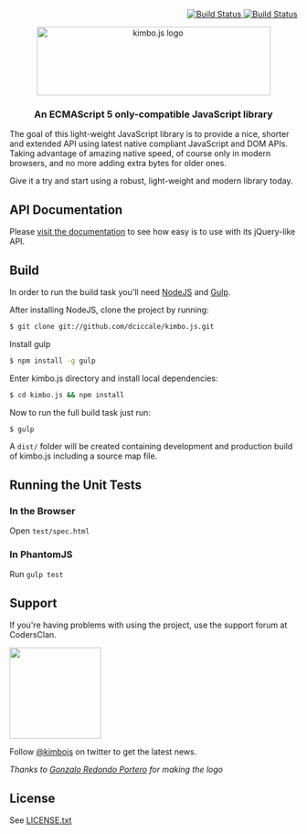 <p align="right">
  <a href="https://travis-ci.org/dciccale/kimbo.js">
    <img src="https://img.shields.io/travis/dciccale/kimbo.js.svg?style=flat-square" alt="Build Status" style="max-width:100%;">
  </a>
  <a href="https://coveralls.io/github/dciccale/kimbo.js">
    <img src="https://img.shields.io/coveralls/dciccale/kimbo.js.svg?style=flat-square" alt="Build Status" style="max-width:100%;">
  </a>
</p>

<p align="center"><a href="http://kimbojs.com"><img src="http://kimbojs.com/img/logo.png" width="409" height="120" alt="kimbo.js logo"></a></p>

<h3 align="center">An ECMAScript 5 only-compatible JavaScript library</h3>

The goal of this light-weight JavaScript library is to provide a nice, shorter and extended API using latest native compliant JavaScript and DOM APIs.
Taking advantage of amazing native speed, of course only in modern browsers, and no more adding extra bytes for older ones.

Give it a try and start using a robust, light-weight and modern library today.

## API Documentation
Please [visit the documentation](http://kimbojs.com/api) to see how easy is to use with its jQuery-like API.

## Build
In order to run the build task you'll need [NodeJS](http://nodejs.org/) and [Gulp](http://gulpjs.com/).

After installing NodeJS, clone the project by running:

```bash
$ git clone git://github.com/dciccale/kimbo.js.git
```

Install gulp

```bash
$ npm install -g gulp
```

Enter kimbo.js directory and install local dependencies:

```bash
$ cd kimbo.js && npm install
```

Now to run the full build task just run:

```bash
$ gulp
```

A `dist/` folder will be created containing development and production build of kimbo.js including a source map file.

## Running the Unit Tests

### In the Browser

Open `test/spec.html`

### In PhantomJS

Run `gulp test`

## Support

If you're having problems with using the project, use the support forum at CodersClan.

<a href="http://codersclan.net/forum/index.php?repo_id=15"><img src="http://www.codersclan.net/graphics/getSupport_blue_big.png" width="160"></a>

Follow [@kimbojs](http://twitter.com/kimbojs) on twitter to get the latest news.

*Thanks to [Gonzalo Redondo Portero](http://www.behance.net/?search=gonzalo+redondo) for making the logo*

## License
See [LICENSE.txt](https://raw.github.com/dciccale/kimbo.js/master/LICENSE.txt)
